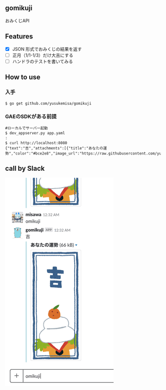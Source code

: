 ## gomikuji
おみくじAPI

## Features
 * [x] JSON 形式でおみくじの結果を返す
 * [ ] 正月（1/1-1/3）だけ大吉にする
 * [ ] ハンドラのテストを書いてみる

## How to use
### 入手
```
$ go get github.com/yusukemisa/gomikuji
```

### GAEのSDKがある前提
```
#ローカルでサーバー起動
$ dev_appserver.py app.yaml
:
$ curl http://localhost:8080
{"text":"吉","attachments":[{"title":"あなたの運勢","color":"#bce2e8","image_url":"https://raw.githubusercontent.com/yusukemisa/gomikuji/master/omikuji_kichi.png"}]}
```

## call by Slack
![Call by Slack](https://raw.githubusercontent.com/yusukemisa/gomikuji/master/callBySlack.gif)

